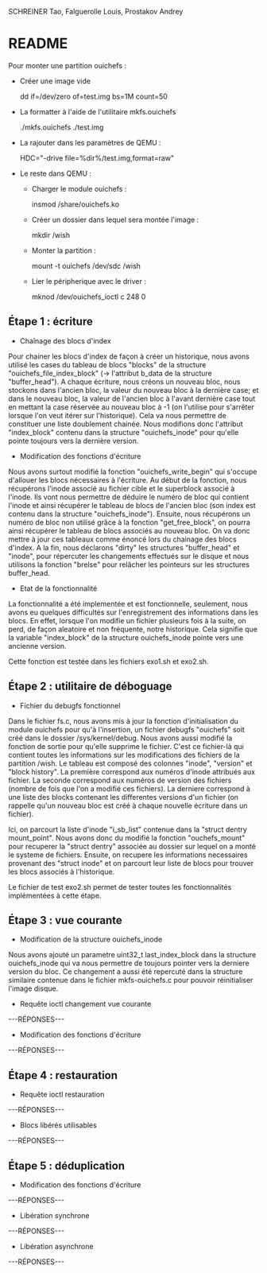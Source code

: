 
SCHREINER Tao, Falguerolle Louis, Prostakov Andrey

README
======

Pour monter une partition ouichefs :

- Créer une image vide

    dd if=/dev/zero of=test.img bs=1M count=50

- La formatter à l'aide de l'utilitaire mkfs.ouichefs

    ./mkfs.ouichefs ./test.img

- La rajouter dans les paramètres de QEMU :

    HDC="-drive file=%dir%/test.img,format=raw"

- Le reste dans QEMU :
    - Charger le module ouichefs :
    
        insmod /share/ouichefs.ko

    - Créer un dossier dans lequel sera montée l'image :

        mkdir /wish

    - Monter la partition :

        mount -t ouichefs /dev/sdc /wish

    - Lier le péripherique avec le driver :
    
        mknod /dev/ouichefs_ioctl c 248 0



Étape 1 : écriture
------------------

* Chaînage des blocs d'index

Pour chainer les blocs d'index de façon à créer un historique, nous avons 
utilisé les cases du tableau de blocs "blocks" de la structure 
"ouichefs_file_index_block" (-> l'attribut b_data de la structure 
"buffer_head"). A chaque écriture, nous créons un nouveau bloc, nous stockons dans l'ancien bloc, la valeur 
du nouveau bloc à la dernière case; et dans le nouveau bloc, la valeur de 
l'ancien bloc à l'avant dernière case tout en mettant la case réservée au
nouveau bloc à -1 (on l'utilise pour s'arrêter lorsque l'on veut itérer sur 
l'historique). Cela va nous permettre de constituer une liste doublement 
chainée. Nous modifions donc l'attribut "index_block" contenu dans la structure 
"ouichefs_inode" pour qu'elle pointe toujours vers la dernière version.

* Modification des fonctions d'écriture

Nous avons surtout modifié la fonction "ouichefs_write_begin" qui s'occupe 
d'allouer les blocs nécessaires à l'écriture. Au début de la fonction, nous 
récupérons l'inode associé au fichier cible et le superblock associé à l'inode.
Ils vont nous permettre de déduire le numéro de bloc qui contient l'inode et
ainsi récupérer le tableau de blocs de l'ancien bloc (son index est contenu 
dans la structure "ouichefs_inode"). Ensuite, nous récupérons un numéro de bloc
non utilisé grâce à la fonction "get_free_block", on pourra ainsi récupérer le
tableau de blocs associés au nouveau bloc. On va donc mettre à jour ces
tableaux comme énoncé lors du chainage des blocs d'index. A la fin, nous
déclarons "dirty" les structures "buffer_head" et "inode", pour répercuter les
changements effectués sur le disque et nous utilisons la fonction "brelse"
pour relâcher les pointeurs sur les structures buffer_head.

* Etat de la fonctionnalité

La fonctionnalité a été implementée et est fonctionnelle, seulement, 
nous avons eu quelques difficultés sur l'enregistrement des informations dans les blocs.
En effet, lorsque l'on modifie un fichier plusieurs fois à la suite, 
on perd, de façon aleatoire et non fréquente, notre historique. Cela signifie 
que la variable "index_block" de la structure ouichefs_inode pointe vers une ancienne version.

Cette fonction est testée dans les fichiers exo1.sh et exo2.sh.

Étape 2 : utilitaire de déboguage
---------------------------------

* Fichier du debugfs fonctionnel

Dans le fichier fs.c, nous avons mis à jour la fonction d'initialisation du module ouichefs pour qu'à l'insertion,
un fichier debugfs "ouichefs" soit créé dans le dossier /sys/kernel/debug. 
Nous avons aussi modifié la fonction de sortie pour qu'elle supprime le fichier. 
C'est ce fichier-là qui contient toutes les informations sur les modifications des fichiers de la partition /wish. 
Le tableau est composé des colonnes "inode", "version" et "block history".
La première correspond aux numéros d'inode attribués aux fichier.
La seconde correspond aux numéros de version des fichiers (nombre de fois que l'on a modifié ces fichiers).
La derniere correspond à une liste des blocks contenant les differentes
versions d'un fichier (on rappelle qu'un nouveau bloc
est créé à chaque nouvelle écriture dans un fichier).

Ici, on parcourt la liste d'inode "i_sb_list" contenue dans la "struct dentry mount_point".
Nous avons donc du modifié la fonction "ouchefs_mount" pour recuperer la "struct dentry" associée
au dossier sur lequel on a monté le systeme de fichiers. 
Ensuite, on recupere les informations necessaires provenant des "struct inode"
et on parcourt leur liste de blocs pour trouver les blocs associés à l'historique.

Le fichier de test exo2.sh permet de tester toutes les fonctionnalités
implémentées à cette étape.


Étape 3 : vue courante
----------------------

* Modification de la structure ouichefs_inode

Nous avons ajouté un parametre uint32_t last_index_block dans la structure ouichefs_inode qui va nous permettre de toujours pointer vers la derniere version du bloc. Ce changement a aussi été repercuté dans la structure similaire contenue dans le fichier mkfs-ouichefs.c pour pouvoir réinitialiser l'image disque. 

* Requête ioctl changement vue courante

---RÉPONSES---

* Modification des fonctions d'écriture

---RÉPONSES---


Étape 4 : restauration
----------------------

* Requête ioctl restauration

---RÉPONSES---

* Blocs libérés utilisables

---RÉPONSES---


Étape 5 : déduplication
-----------------------

* Modification des fonctions d'écriture

---RÉPONSES---

* Libération synchrone

---RÉPONSES---

* Libération asynchrone

---RÉPONSES---

